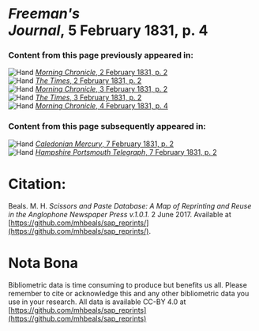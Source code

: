 # *Freeman's Journal*, 5 February 1831, p. 4  
  
### Content from this page previously appeared in:  
![Hand](http://scissorsandpaste.net/wp-content/uploads/2017/06/smallhandpointer.png) [*Morning Chronicle*, 2 February 1831, p. 2](https://mhbeals.github.io/sap_html/Morning-Chronicle/Morning-Chronicle-2-February-1831-p-2)  
![Hand](http://scissorsandpaste.net/wp-content/uploads/2017/06/smallhandpointer.png) [*The Times*, 2 February 1831, p. 2](https://mhbeals.github.io/sap_html/The-Times/The-Times-2-February-1831-p-2)  
![Hand](http://scissorsandpaste.net/wp-content/uploads/2017/06/smallhandpointer.png) [*Morning Chronicle*, 3 February 1831, p. 2](https://mhbeals.github.io/sap_html/Morning-Chronicle/Morning-Chronicle-3-February-1831-p-2)  
![Hand](http://scissorsandpaste.net/wp-content/uploads/2017/06/smallhandpointer.png) [*The Times*, 3 February 1831, p. 2](https://mhbeals.github.io/sap_html/The-Times/The-Times-3-February-1831-p-2)  
![Hand](http://scissorsandpaste.net/wp-content/uploads/2017/06/smallhandpointer.png) [*Morning Chronicle*, 4 February 1831, p. 4](https://mhbeals.github.io/sap_html/Morning-Chronicle/Morning-Chronicle-4-February-1831-p-4)  
  
### Content from this page subsequently appeared in:  
![Hand](http://scissorsandpaste.net/wp-content/uploads/2017/06/smallhandpointer.png) [*Caledonian Mercury*, 7 February 1831, p. 2](https://mhbeals.github.io/sap_html/Caledonian-Mercury/Caledonian-Mercury-7-February-1831-p-2)  
![Hand](http://scissorsandpaste.net/wp-content/uploads/2017/06/smallhandpointer.png) [*Hampshire Portsmouth Telegraph*, 7 February 1831, p. 2](https://mhbeals.github.io/sap_html/Hampshire-Portsmouth-Telegraph/Hampshire-Portsmouth-Telegraph-7-February-1831-p-2)  


# Citation: 

Beals. M. H. *Scissors and Paste Database: A Map of Reprinting and Reuse in the Anglophone Newspaper Press v.1.0.1.* 2 June 2017. Available at [https://github.com/mhbeals/sap_reprints/](https://github.com/mhbeals/sap_reprints/). 

# Nota Bona

Bibliometric data is time consuming to produce but benefits us all. Please remember to cite or acknowledge this and any other bibliometric data you use in your research. All data is available CC-BY 4.0 at [https://github.com/mhbeals/sap_reprints](https://github.com/mhbeals/sap_reprints)